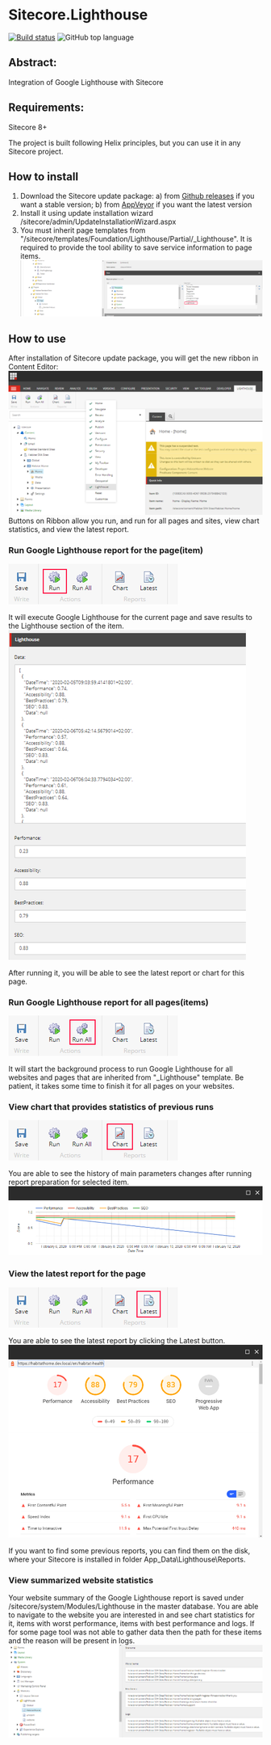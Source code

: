 # Sitecore.Lighthouse

[![Build status](https://ci.appveyor.com/api/projects/status/jsjfx04v9u929os2?svg=true)](https://ci.appveyor.com/project/Antonytm/sitecore-Lighthouse)
![GitHub top language](https://img.shields.io/github/languages/top/antonytm/sitecore.lighthouse)

## Abstract:

Integration of Google Lighthouse with Sitecore

## Requirements:
Sitecore 8+

The project is built following Helix principles, but you can use it in any Sitecore project.

## How to install

1. Download the Sitecore update package: a) from [Github releases](https://github.com/Antonytm/Sitecore.Lighthouse/releases) if you want a stable version; b) from [AppVeyor](https://ci.appveyor.com/project/Antonytm/sitecore-Lighthouse) if you want the latest version
2. Install it using update installation wizard /sitecore/admin/UpdateInstallationWizard.aspx
3. You must inherit page templates from "/sitecore/templates/Foundation/Lighthouse/Partial/_Lighthouse". It is required to provide the tool ability to save service information to page items.
![Inheritance](/docs/images/inheritance.png)

## How to use 

After installation of Sitecore update package, you will get the new ribbon in Content Editor:
![Sitecore Ribbon](/docs/images/ribbon.png)
Buttons on Ribbon allow you run, and run for all pages and sites, view chart statistics, and view the latest report.

### Run Google Lighthouse report for the page(item)
![Run](/docs/images/run.png)

It will execute Google Lighthouse for the current page and save results to the Lighthouse section of the item. 
![Service data](/docs/images/serviceData.png)

After running it, you will be able to see the latest report or chart for this page.

### Run Google Lighthouse report for all pages(items)
![Run all](/docs/images/runAll.png)

It will start the background process to run Google Lighthouse for all websites and pages that are inherited from "_Lighthouse" template.
Be patient, it takes some time to finish it for all pages on your websites.

### View chart that provides statistics of previous runs
![Chart](/docs/images/chart.png)

You are able to see the history of main parameters changes after running report preparation for selected item.
![Chart example](/docs/images/chartExample.png)

### View the latest report for the page
![Latest report](/docs/images/latest.png)

You are able to see the latest report by clicking the Latest button. 
![Latest report example](/docs/images/latestExample.png)

If you want to find some previous reports, you can find them on the disk, where your Sitecore is installed in folder App_Data\Lighthouse\Reports. 

### View summarized website statistics
Your website summary of the Google Lighthouse report is saved under /sitecore/system/Modules/Lighthouse in the master database. You are able to navigate to the website you are interested in and see chart statistics for it, items with worst performance, items with best performance and logs. If for some page tool was not able to gather data then the path for these items and the reason will be present in logs.
![Site summary](/docs/images/siteSummary.png)
